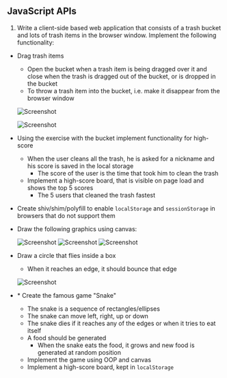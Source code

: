 ## JavaScript APIs

1. Write a client-side based web application that consists of a trash bucket and lots of trash items in the browser window. Implement the following functionality:
  * Drag trash items
	* Open the bucket when a trash item is being dragged over it and close when the trash is dragged out of the bucket, or is dropped in the bucket
	* To throw a trash item into the bucket, i.e. make it disappear from the browser window

    ![Screenshot](https://raw.github.com/jasssonpet/TelerikAcademy/master/WebDesign/4.JavaScriptPartTwo/4.JavaScriptAPIs/1.TrashBin/index1.png)

    ![Screenshot](https://raw.github.com/jasssonpet/TelerikAcademy/master/WebDesign/4.JavaScriptPartTwo/4.JavaScriptAPIs/1.TrashBin/index2.png)

* Using the exercise with the bucket implement functionality for high-score
	* When the user cleans all the trash, he is asked for a nickname and his score is saved in the local storage
		* The score of the user is the time that took him to clean the trash
	* Implement a high-score board, that is visible on page load and shows the top 5 scores
		* The 5 users that cleaned the trash fastest
* Create shiv/shim/polyfill to enable `localStorage` and `sessionStorage` in browsers that do not support them
* Draw the following graphics using canvas:

    ![Screenshot](https://raw.github.com/jasssonpet/TelerikAcademy/master/WebDesign/4.JavaScriptPartTwo/4.JavaScriptAPIs/4.Drawings/index1.png)
    ![Screenshot](https://raw.github.com/jasssonpet/TelerikAcademy/master/WebDesign/4.JavaScriptPartTwo/4.JavaScriptAPIs/4.Drawings/index2.png)
    ![Screenshot](https://raw.github.com/jasssonpet/TelerikAcademy/master/WebDesign/4.JavaScriptPartTwo/4.JavaScriptAPIs/4.Drawings/index3.png)

* Draw a circle that flies inside a box
    * When it reaches an edge, it should bounce that edge

    ![Screenshot](https://raw.github.com/jasssonpet/TelerikAcademy/master/WebDesign/4.JavaScriptPartTwo/4.JavaScriptAPIs/5.Line/index3.png)

* \* Create the famous game "Snake"
	* The snake is a sequence of rectangles/ellipses
	* The snake can move left, right, up or down
	* The snake dies if it reaches any of the edges or when it tries to eat itself
	* A food should be generated
		* When the snake eats the food, it grows and new food is generated at random position
	* Implement the game using OOP and canvas
	* Implement a high-score board, kept in `localStorage`
